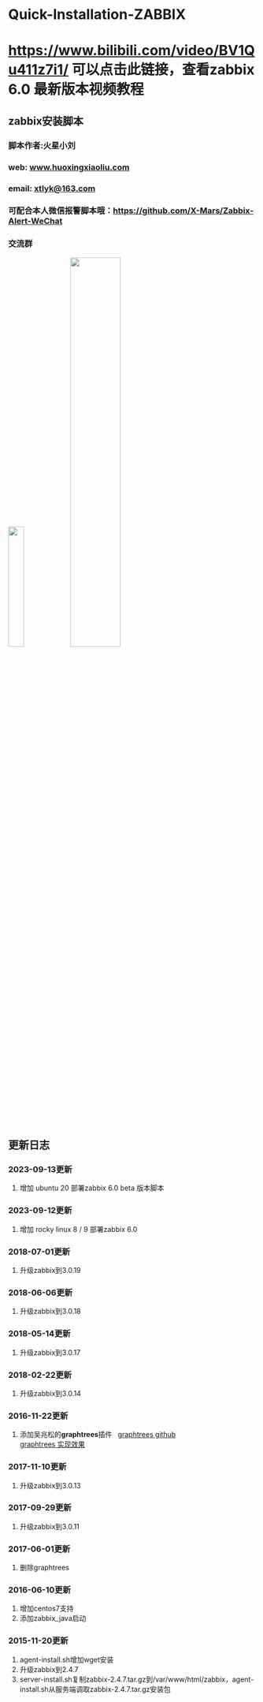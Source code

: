 # Quick-Installation-ZABBIX
# https://www.bilibili.com/video/BV1Qu411z7i1/ 可以点击此链接，查看zabbix 6.0 最新版本视频教程
## zabbix安装脚本
### 脚本作者:火星小刘 
### web: www.huoxingxiaoliu.com 
### email: xtlyk@163.com
### 可配合本人微信报警脚本哦：https://github.com/X-Mars/Zabbix-Alert-WeChat

### 交流群

<img src="https://github.com/X-Mars/Quick-Installation-ZABBIX/blob/master/images/1.jpg?raw=true" width="25%" height="25%"><img src="https://github.com/X-Mars/Quick-Installation-ZABBIX/blob/master/images/2.jpg?raw=true" width="45%" height="45%">

## 更新日志

### 2023-09-13更新
1. 增加 ubuntu 20 部署zabbix 6.0 beta 版本脚本

### 2023-09-12更新
1. 增加 rocky linux 8 / 9 部署zabbix 6.0

### 2018-07-01更新
1. 升级zabbix到3.0.19

### 2018-06-06更新
1. 升级zabbix到3.0.18

### 2018-05-14更新
1. 升级zabbix到3.0.17

### 2018-02-22更新
1. 升级zabbix到3.0.14

### 2016-11-22更新  
1. 添加吴兆松的**graphtrees**插件  
[graphtrees github](https://github.com/OneOaaS/graphtrees)  
[graphtrees 实现效果](http://t.cn/RqAeAxT)  

### 2017-11-10更新
1. 升级zabbix到3.0.13

### 2017-09-29更新
1. 升级zabbix到3.0.11

### 2017-06-01更新
1. 删除graphtrees


### 2016-06-10更新  
1. 增加centos7支持  
2. 添加zabbix_java启动  

### 2015-11-20更新  
1. agent-install.sh增加wget安装  
2. 升级zabbix到2.4.7  
3. server-install.sh复制zabbix-2.4.7.tar.gz到/var/www/html/zabbix，agent-install.sh从服务端调取zabbix-2.4.7.tar.gz安装包
